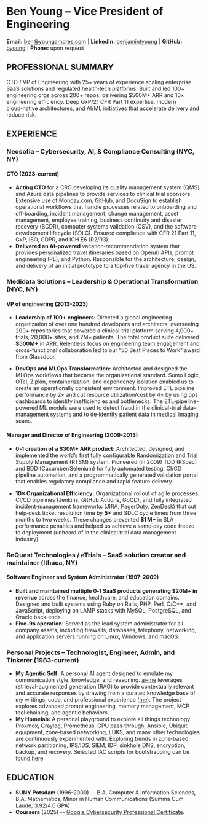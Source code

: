 # Ben Young – Vice President of Engineering

**Email:** [ben@youngamores.com](mailto:ben@youngamores.com) | **LinkedIn:** [benjamintyoung](https://linkedin.com/in/benjamintyoung) | **GitHub:** [byoung](https://github.com/byoung) | **Phone:** upon request

## PROFESSIONAL SUMMARY

CTO / VP of Engineering with 25+ years of experience scaling enterprise SaaS solutions and regulated health‑tech platforms. Built and led 100+ engineering orgs across 200+ repos, delivering $500M+ ARR and 10× engineering efficiency. Deep GxP/21 CFR Part 11 expertise, modern cloud‑native architectures, and AI/ML initiatives that accelerate delivery and reduce risk.

## EXPERIENCE

### Neosofia – Cybersecurity, AI, & Compliance Consulting (NYC, NY)

#### CTO (2023-current)
- **Acting CTO** for a CRO developing its quality management system (QMS) and Azure data pipelines to provide services to clinical trial sponsors. Extensive use of Monday.com, GitHub, and DocuSign to establish operational workflows that handle processes related to onboarding and off‑boarding, incident management, change management, asset management, employee training, business continuity and disaster recovery (BCDR), computer systems validation (CSV), and the software development lifecycle (SDLC). Ensured compliance with CFR 21 Part 11, GxP, ISO, GDPR, and ICH E6 (R2/R3).
- **Delivered an AI‑powered** vacation‑recommendation system that provides personalized travel itineraries based on OpenAI APIs, prompt engineering (PE), and Python. Responsible for the architecture, design, and delivery of an initial prototype to a top‑five travel agency in the US.

### Medidata Solutions – Leadership & Operational Transformation (NYC, NY)

#### VP of engineering (2013-2023)

- **Leadership of 100+ engineers:** Directed a global engineering organization of over one hundred developers and architects, overseeing 200+ repositories that powered a clinical‑trial platform serving 4,000+ trials, 20,000+ sites, and 2M+ patients. The total product suite delivered **$500M+** in ARR. Relentless focus on engineering team engagement and cross-functional collaboration led to our “50 Best Places to Work” award from Glassdoor.

- **DevOps and MLOps Transformation:** Architected and designed the MLOps workflows that became the organizational standard. Sumo Logic, OTel, Zipkin, containerization, and dependency isolation enabled us to create an operationally consistent environment. Improved ETL pipeline performance by 2× and cut resource utilization/cost by 4× by using ops dashboards to identify inefficiencies and bottlenecks. The ETL-pipeline-powered ML models were used to detect fraud in the clinical-trial data-management systems and to de‑identify patient data in medical imaging scans.

<div style="page-break-after: always;"></div>

#### Manager and Director of Engineering (2009-2013)

- **0‑1 creation of a $30M+ ARR product:** Architected, designed, and implemented the world’s first fully configurable Randomization and Trial Supply Management (RTSM) system. Pioneered (in 2009) TDD (RSpec) and BDD (Cucumber/Selenium) for fully automated testing, CI/CD pipeline automation, and a programmatically generated validation portal that enables regulatory compliance and rapid feature delivery.

- **10× Organizational Efficiency:** Organizational rollout of agile processes, CI/CD pipelines (Jenkins, GitHub Actions, GoCD), and fully integrated incident‑management frameworks (JIRA, PagerDuty, ZenDesk) that cut help‑desk ticket resolution time by **5×** and SDLC cycle times from three months to two weeks. These changes prevented **$1 M+** in SLA performance penalties and helped us achieve a same‑day code freeze to deployment (unheard of in the clinical trial data management industry).

### ReQuest Technologies / eTrials – SaaS solution creator and maintainer (Ithaca, NY)

#### Software Engineer and System Administrator (1997-2009)

- **Built and maintained multiple 0‑1 SaaS products generating $20M+ in revenue** across the finance, healthcare, and education domains. Designed and built systems using Ruby on Rails, PHP, Perl, C/C++, and JavaScript, deploying on LAMP stacks with MySQL, PostgreSQL, and Oracle back‑ends.
 - **Five‑9s operation:** Served as the lead system administrator for all company assets, including firewalls, databases, telephony, networking, and application servers running on Linux, Windows, and macOS.

### Personal Projects – Technologist, Engineer, Admin, and Tinkerer (1983-current)
 - **My Agentic Self:** A personal AI agent designed to emulate my communication style, knowledge, and reasoning. [ai-me](https://github.com/byoung/ai-me) leverages retrieval-augmented generation (RAG) to provide contextually relevant and accurate responses by drawing from a curated knowledge base of my writings, code, and professional experience ([me](https://github.com/byoung/me)). The project explores advanced prompt engineering, memory management, MCP tool chaining, and agentic behaviors.
 - **My Homelab:** A personal playground to explore all things technology. Proxmox, Graylog, Prometheus, GPU pass‑through, Ansible, Ubiquiti equipment, zone‑based networking, LUKS, and many other technologies are continuously experimented with. Exploring trends in zone‑based network partitioning, IPS/IDS, SIEM, IDP, sinkhole DNS, encryption, backup, and recovery. Selected IAC scripts for bootstrapping can be found [here](https://github.com/Neosofia/corporate/tree/main/os/proxmox)


## EDUCATION
 - **SUNY Potsdam** (1996-2000) -- B.A. Computer & Information Sciences, B.A. Mathematics, Minor in Human Communications (Summa Cum Laude, 3.92/4.0 GPA)
 - **Coursera** (2025) -- [Google Cybersecurity Professional Certificate](https://www.coursera.org/account/accomplishments/professional-cert/8G70SGV9HY6V).
